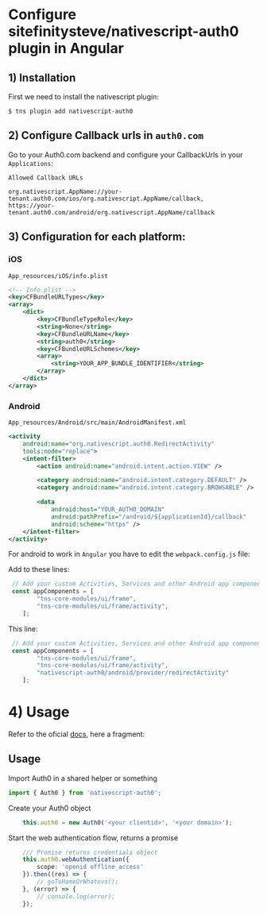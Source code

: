 # Configure sitefinitysteve/nativescript-auth0 plugin in Angular

## 1) Installation

First we need to install the nativescript plugin:

```
$ tns plugin add nativescript-auth0
```

## 2) Configure Callback urls in `auth0.com`

Go to your Auth0.com backend and configure your CallbackUrls in your `Applications`:

`Allowed Callback URLs`

```
org.nativescript.AppName://your-tenant.auth0.com/ios/org.nativescript.AppName/callback, 
https://your-tenant.auth0.com/android/org.nativescript.AppName/callback
```

## 3) Configuration for each platform:

### iOS

`App_resources/iOS/info.plist`

```xml
<!-- Info.plist -->
<key>CFBundleURLTypes</key>
<array>
    <dict>
        <key>CFBundleTypeRole</key>
        <string>None</string>
        <key>CFBundleURLName</key>
        <string>auth0</string>
        <key>CFBundleURLSchemes</key>
        <array>
            <string>YOUR_APP_BUNDLE_IDENTIFIER</string>
        </array>
    </dict>
</array>
```
### Android

`App_resources/Android/src/main/AndroidManifest.xml`

```xml
<activity
    android:name="org.nativescript.auth0.RedirectActivity"
    tools:node="replace">
    <intent-filter>
        <action android:name="android.intent.action.VIEW" />

        <category android:name="android.intent.category.DEFAULT" />
        <category android:name="android.intent.category.BROWSABLE" />

        <data
            android:host="YOUR_AUTH0_DOMAIN"
            android:pathPrefix="/android/${applicationId}/callback"
            android:scheme="https" />
    </intent-filter>
</activity>
```
For android to work in `Angular` you have to edit the `webpack.config.js` file:

Add to these lines:

```javascript
 // Add your custom Activities, Services and other Android app components here.
 const appComponents = [
        "tns-core-modules/ui/frame",
        "tns-core-modules/ui/frame/activity",
    ];
```

This line:

```javascript
 // Add your custom Activities, Services and other Android app components here.
 const appComponents = [
        "tns-core-modules/ui/frame",
        "tns-core-modules/ui/frame/activity",
        "nativescript-auth0/android/provider/redirectActivity"
    ];
```


# 4) Usage

Refer to the oficial [docs](https://github.com/sitefinitysteve/nativescript-auth0), here a fragment:

## Usage

Import Auth0 in a shared helper or something

```ts
import { Auth0 } from 'nativescript-auth0';
```

Create your Auth0 object
```ts
    this.auth0 = new Auth0('<your clientid>', '<your domain>');
```

Start the web authentication flow, returns a promise
```ts
    /// Promise returns credentials object
    this.auth0.webAuthentication({
        scope: 'openid offline_access'
    }).then((res) => {
        // goToHomeOrWhatevs(); 
    }, (error) => {
        // console.log(error);
    });
```
